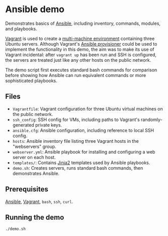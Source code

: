 # Ansible demo

Demonstrates basics of [Ansible](http://www.ansible.com/),
including inventory, commands, modules, and playbooks.

[Vagrant](https://www.vagrantup.com/) is used to create a
[multi-machine environment](http://docs.vagrantup.com/v2/multi-machine/index.html)
containing three Ubuntu servers.
Although Vagrant's [Ansible provisioner](http://docs.vagrantup.com/v2/provisioning/ansible.html)
could be used to implement the functionality in this demo, the aim was to make its use of Vagrant
incidental: after `vagrant up` has been run and SSH is configured, the servers are treated just
like any other hosts on the public network.

The demo script first executes standard bash commands for comparison before showing how Ansible
can run equivalent commands or more sophisticated playbooks.

## Files

* `Vagrantfile`: Vagrant configuration for three Ubuntu virtual machines on the public network.
* `ssh_config`: SSH config for VMs, including paths to Vagrant's randomly-generated private keys.
* `ansible.cfg`: Ansible configuration, including reference to local SSH config.
* `hosts`: Ansible inventory file listing three Vagrant hosts in the "webservers" group.
* `webserver.yml`: Ansible playbook for installing and configuring a web server on each host.
* `templates/`: Contains [Jinja2](http://jinja.pocoo.org/) templates used by Ansible playbooks.
* `demo.sh`: Creates servers, runs standard bash commands, then demonstrates Ansible.

## Prerequisites

[Ansible](http://www.ansible.com/),
[Vagrant](https://www.vagrantup.com/),
`bash`,
`ssh`,
`curl`.

## Running the demo

```
./demo.sh
```
